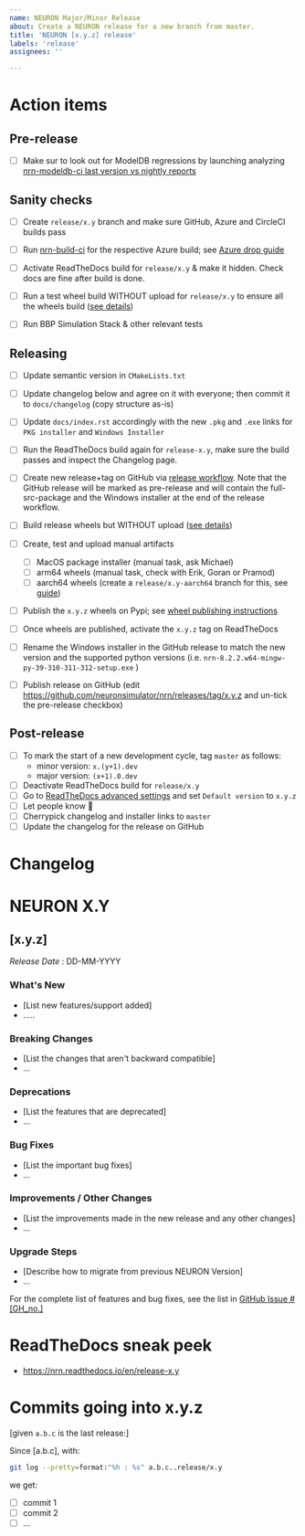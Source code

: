 ```yaml
---
name: NEURON Major/Minor Release
about: Create a NEURON release for a new branch from master.
title: 'NEURON [x.y.z] release'
labels: 'release'
assignees: ''

---
```


Action items
============

Pre-release
---
- [ ] Make sur to look out for ModelDB regressions by launching analyzing [nrn-modeldb-ci last version vs nightly reports](https://github.com/neuronsimulator/nrn-modeldb-ci/actions/workflows/nrn-modeldb-ci.yaml?query=event%3Aschedule++)

Sanity checks
---
- [ ] Create `release/x.y` branch and make sure GitHub, Azure and CircleCI builds pass
- [ ] Run [nrn-build-ci](https://github.com/neuronsimulator/nrn-build-ci/actions/workflows/build-neuron.yml) for the respective Azure build; see [Azure drop guide](https://github.com/neuronsimulator/nrn-build-ci#azure-wheels-testing---manual-workflow)
- [ ] Activate ReadTheDocs build for `release/x.y` & make it hidden. Check docs are fine after build is done.
- [ ] Run a test wheel build WITHOUT upload for `release/x.y` to ensure all the wheels build ([see details](https://nrn.readthedocs.io/en/latest/install/python_wheels.html#publishing-the-wheels-on-pypi-via-azure))
- [ ] Run BBP Simulation Stack & other relevant tests


Releasing
---
- [ ] Update semantic version in `CMakeLists.txt`
- [ ] Update changelog below and agree on it with everyone; then commit it to `docs/changelog` (copy structure as-is)
- [ ] Update `docs/index.rst` accordingly with the new `.pkg` and `.exe` links for `PKG installer` and `Windows Installer`
- [ ] Run the ReadTheDocs build again for `release-x.y`, make sure the build passes and inspect the Changelog page.
- [ ] Create new release+tag on GitHub via [release workflow](https://github.com/neuronsimulator/nrn/actions/workflows/release.yml?query=workflow%3A%22NEURON+Release%22). Note that the GitHub release will be marked as pre-release and  will contain the full-src-package and the Windows installer at the end of the release workflow.
- [ ] Build release wheels but WITHOUT upload ([see details](https://nrn.readthedocs.io/en/latest/install/python_wheels.html#publishing-the-wheels-on-pypi-via-azure))
- [ ] Create, test and upload manual artifacts
  - [ ] MacOS package installer (manual task, ask Michael)
  - [ ] arm64 wheels (manual task, check with Erik, Goran or Pramod)
  - [ ] aarch64 wheels (create a `release/x.y-aarch64` branch for this, see [guide](https://nrn.readthedocs.io/en/latest/install/python_wheels.html#publishing-the-wheels-on-pypi-via-circleci))
- [ ] Publish the `x.y.z` wheels on Pypi; see [wheel publishing instructions](https://nrn.readthedocs.io/en/latest/install/python_wheels.html#publishing-the-wheels-on-pypi-via-azure)
- [ ] Once wheels are published, activate the `x.y.z` tag on ReadTheDocs
- [ ] Rename the Windows installer in the GitHub release to match the new version and the supported python versions (i.e. `nrn-8.2.2.w64-mingw-py-39-310-311-312-setup.exe`
)
- [ ] Publish release on GitHub (edit https://github.com/neuronsimulator/nrn/releases/tag/x.y.z and un-tick the pre-release checkbox)


Post-release
---
- [ ] To mark the start of a new development cycle, tag `master` as follows:
  - minor version: `x.(y+1).dev`
  - major version: `(x+1).0.dev`
- [ ] Deactivate ReadTheDocs build for `release/x.y`
- [ ] Go to [ReadTheDocs advanced settings](https://readthedocs.org/dashboard/nrn/advanced/) and set `Default version` to `x.y.z`
- [ ] Let people know :rocket:
- [ ] Cherrypick changelog and installer links to `master`
- [ ] Update the changelog for the release on GitHub

Changelog
======

# NEURON X.Y

## [x.y.z]
_Release Date_ : DD-MM-YYYY


### What's New
* [List new features/support added]
* .....

### Breaking Changes
* [List the changes that aren't backward compatible]
* ...


### Deprecations
* [List the features that are deprecated]
* ...


### Bug Fixes
* [List the important bug fixes]
* ...


### Improvements /  Other Changes
* [List the improvements made in the new release and any other changes]
* ...

### Upgrade Steps
* [Describe how to migrate from previous NEURON Version]
* ...

For the complete list of features and bug fixes, see the list in [GitHub Issue #[GH_no.]](https://github.com/neuronsimulator/nrn/issues/#[GH_no.])

ReadTheDocs sneak peek
======================
* https://nrn.readthedocs.io/en/release-x.y

Commits going into x.y.z
========================

[given `a.b.c` is the last release:]

Since [a.b.c], with:
```bash
git log --pretty=format:"%h : %s" a.b.c..release/x.y
```
we get:

- [ ] commit 1
- [ ] commit 2
- [ ] ...
